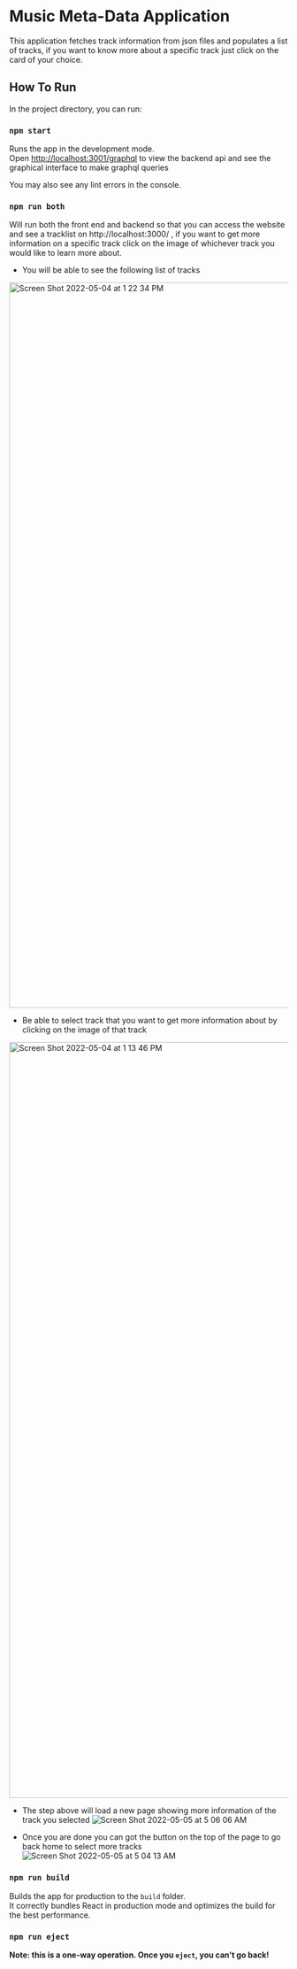 # Music Meta-Data Application

This application fetches track information from json files and populates a list of tracks, if you want to know more about a specific track just click on the card of your choice.

## How To Run

In the project directory, you can run:

### `npm start`

Runs the app in the development mode.\
Open [http://localhost:3001/graphql](http://localhost:3001/graphql) to view the backend api and see the graphical interface to make graphql queries

You may also see any lint errors in the console.

### `npm run both`

Will run both the front end and backend so that you can access the website and see a tracklist on http://localhost:3000/ , if you want to get more information on a specific track click on the image of whichever track you would like to learn more about.

- You will be able to see the following list of tracks
 
<img width="1311" alt="Screen Shot 2022-05-04 at 1 22 34 PM" src="https://user-images.githubusercontent.com/20760707/166744164-24a5dd6e-3bc6-4d50-8c95-8013fd8cd218.png">

- Be able to select track that you want to get more information about by clicking on the image of that track

<img width="1366" alt="Screen Shot 2022-05-04 at 1 13 46 PM" src="https://user-images.githubusercontent.com/20760707/166743096-15843806-4c2e-41b7-b899-b3f115c529de.png">

- The step above will load a new page showing more information of the track you selected
![Screen Shot 2022-05-05 at 5 06 06 AM](https://user-images.githubusercontent.com/20760707/166893751-2c466a6c-f30d-44fe-9d75-442a1db1fa9e.png)

- Once you are done you can got the button on the top of the page to go back home to select more tracks
![Screen Shot 2022-05-05 at 5 04 13 AM](https://user-images.githubusercontent.com/20760707/166893621-ad2bbea8-8fa6-4d96-81b8-1da305cf9477.png)



### `npm run build`

Builds the app for production to the `build` folder.\
It correctly bundles React in production mode and optimizes the build for the best performance.

### `npm run eject`

**Note: this is a one-way operation. Once you `eject`, you can't go back!**
